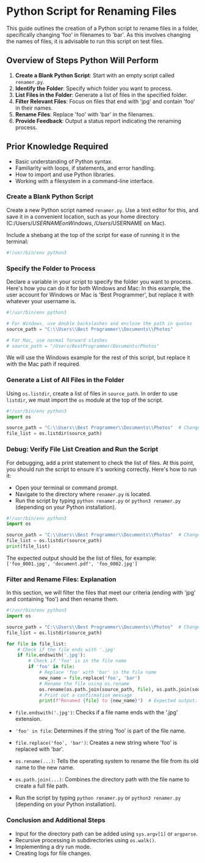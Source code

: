 # Python Script for Renaming Files

This guide outlines the creation of a Python script to rename files in a folder, specifically changing 'foo' in filenames to 'bar'.
As this involves changing the names of files, it is advisable to run this script on test files.

## Overview of Steps Python Will Perform

1. **Create a Blank Python Script**: Start with an empty script called `renamer.py`.
2. **Identify the Folder**: Specify which folder you want to process.
3. **List Files in the Folder**: Generate a list of files in the specified folder.
4. **Filter Relevant Files**: Focus on files that end with 'jpg' and contain 'foo' in their names.
5. **Rename Files**: Replace 'foo' with 'bar' in the filenames.
6. **Provide Feedback**: Output a status report indicating the renaming process.

## Prior Knowledge Required

- Basic understanding of Python syntax.
- Familiarity with loops, if statements, and error handling.
- How to import and use Python libraries.
- Working with a filesystem in a command-line interface.
  
### Create a Blank Python Script

Create a new Python script named `renamer.py`. Use a text editor for this, and save it in a convenient location, such as your home directory (C:/Users/$USERNAME on Windows, /Users/$USERNAME on Mac). 

Include a shebang at the top of the script for ease of running it in the terminal:

```python
#!/usr/bin/env python3
```

### Specify the Folder to Process

Declare a variable in your script to specify the folder you want to process. Here's how you can do it for both Windows and Mac:
In this example, the user account for Windows or Mac is 'Best Programmer', but replace it with whatever your username is.

```python
#!/usr/bin/env python3

# For Windows, use double backslashes and enclose the path in quotes
source_path = "C:\\Users\\Best Programmer\\Documents\\Photos"

# For Mac, use normal forward slashes
# source_path = "/Users/BestProgrammer/Documents/Photos"
```

We will use the Windows example for the rest of this script, but replace it with the Mac path if required.
### Generate a List of All Files in the Folder

Using `os.listdir`, create a list of files in `source_path`.
In order to use `listdir`, we must import the `os` module at the top of the script.

```python
#!/usr/bin/env python3
import os

source_path = "C:\\Users\\Best Programmer\\Documents\\Photos"  # Change as per your OS
file_list = os.listdir(source_path)
```

### Debug: Verify File List Creation and Run the Script

For debugging, add a print statement to check the list of files. At this point, you should run the script to ensure it's working correctly. Here's how to run it:

- Open your terminal or command prompt.
- Navigate to the directory where `renamer.py` is located.
- Run the script by typing `python renamer.py` or `python3 renamer.py` (depending on your Python installation).

```python
#!/usr/bin/env python3
import os

source_path = "C:\\Users\\Best Programmer\\Documents\\Photos"  # Change as per your OS
file_list = os.listdir(source_path)
print(file_list)
```

The expected output should be the list of files, for example:
`['foo_0001.jpg', 'document.pdf', 'foo_0002.jpg']`

### Filter and Rename Files: Explanation

In this section, we will filter the files that meet our criteria (ending with 'jpg' and containing 'foo') and then rename them.

```python
#!/usr/bin/env python3
import os

source_path = "C:\\Users\\Best Programmer\\Documents\\Photos"  # Change as per your OS
file_list = os.listdir(source_path)

for file in file_list:
    # Check if the file ends with '.jpg'
    if file.endswith('.jpg'):
        # Check if 'foo' is in the file name
        if 'foo' in file:
            # Replace 'foo' with 'bar' in the file name
            new_name = file.replace('foo', 'bar')
            # Rename the file using os.rename
            os.rename(os.path.join(source_path, file), os.path.join(source_path, new_name))
            # Print out a confirmation message
            print(f"Renamed {file} to {new_name}")  # Expected output: Renamed foo_0001.jpg to bar_0001.jpg
```

- `file.endswith('.jpg')`: Checks if a file name ends with the '.jpg' extension.
- `'foo' in file`: Determines if the string 'foo' is part of the file name.
- `file.replace('foo', 'bar')`: Creates a new string where 'foo' is replaced with 'bar'.
- `os.rename(...)`: Tells the operating system to rename the file from its old name to the new name.
- `os.path.join(...)`: Combines the directory path with the file name to create a full file path.

- Run the script by typing `python renamer.py` or `python3 renamer.py` (depending on your Python installation).

### Conclusion and Additional Steps

- Input for the directory path can be added using `sys.argv[1]` or `argparse`.
- Recursive processing in subdirectories using `os.walk()`.
- Implementing a dry run mode.
- Creating logs for file changes.


